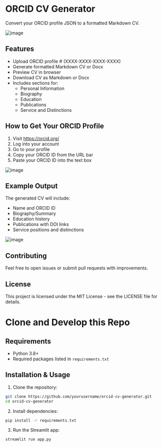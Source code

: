 # ORCID CV Generator

Convert your ORCID profile JSON to a formatted Markdown CV.

![image](https://github.com/user-attachments/assets/481aae71-5065-46d3-9195-cee4171b545a)


## Features

- Upload ORCID profile # (XXXX-XXXX-XXXX-XXXX)
- Generate formatted Markdown CV or Docx
- Preview CV in browser
- Download CV as Markdown or Docx
- Includes sections for:
  - Personal Information
  - Biography
  - Education
  - Publications
  - Service and Distinctions

## How to Get Your ORCID Profile

1. Visit https://orcid.org/
2. Log into your account
3. Go to your profile
4. Copy your ORCID ID from the URL bar
5. Paste your ORCID ID into the text box

![image](https://github.com/user-attachments/assets/71f7f826-a471-4195-a656-f225356b2e9f)


## Example Output

The generated CV will include:
- Name and ORCID ID
- Biography/Summary
- Education history
- Publications with DOI links
- Service positions and distinctions

![image](https://github.com/user-attachments/assets/8cd0a894-fab9-4cb9-a943-2c883aa8f82c)


## Contributing

Feel free to open issues or submit pull requests with improvements.

## License

This project is licensed under the MIT License - see the LICENSE file for details.

# Clone and Develop this Repo

## Requirements

- Python 3.8+
- Required packages listed in `requirements.txt`

## Installation & Usage

1. Clone the repository:
```bash
git clone https://github.com/yourusername/orcid-cv-generator.git
cd orcid-cv-generator
```

2. Install dependencies:
```bash
pip install -r requirements.txt
```

3. Run the Streamlit app:
```bash
streamlit run app.py
```
